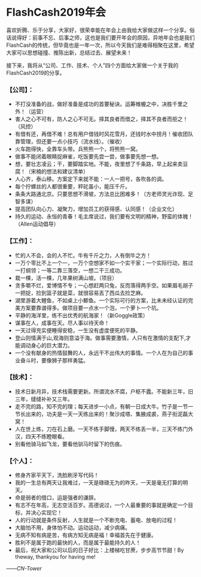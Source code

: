 # FlashCash2019年会

喜欢折腾、乐于分享，大家好，很荣幸能在年会上由我给大家做这样一个分享。俗话说得好：前事不忘、后事之师，这也是我们要开年会的原因，异地年会也是我们FlashCash的传统，但毕竟也是一年一次，所以今天我们是难得相聚在这里，希望大家可以思想碰撞、推陈出新，总结过去、展望未来！  

接下来，我将从“公司、工作、技术、个人”四个方面给大家做一个关于我的FlashCash2019的分享。  

### 【公司】：
- 不打没准备的战，做好准备是成功的首要秘诀。运筹帷幄之中，决胜千里之外！（运营）
- 害人之心不可有，防人之心不可无。择其良者而借之，择其不良者而拒之！（风控）
- 有借有还，再借不难！总有用户借钱时风花雪月，还钱时水中捞月！催收团队靠管理，但还要一点小技巧（流水线）。（催收）
- 火车跑得快，全靠车头带。兵熊熊一个，将熊熊一窝。
- 做事不能闭着眼睛捉麻雀，吃饭要先尝一尝，做事要先想一想。
- 想，要壮志凌云；干，要脚踏实地。不能，夜里想了千条路，早上起来卖豆腐！（宋楠的想法和建议清单）
- 人心齐，泰山移。方案定下来就不能：一人一把号，各吹各的调。
- 每个拧螺丝的人都很重要，秤砣虽小，能压千斤。
- 条条大路通北京。只要思想不滑坡，方法总比困难多！（方老师灵光诈现、足智多谋）
- 提高团队向心力、凝聚力，增加员工的获得感、认同感！（企业文化）
- 持久的运动、永恒的青春！毛主席说过，我们要有文明的精神，野蛮的体魄！（Allen运动倡导）

### 【工作】：
- 忙的人不会，会的人不忙。牛有千斤之力，人有倒牛之方！
- 一万个零比不上一个一，一万个空想家不如一个实干家；一个实际行动，胜过一打纲领；一等二靠三落空，一想二干三成功。
- 栽一棵，活一棵，几年果树满山坡。（项目）
- 贪多嚼不烂，爱博情不专；一心想赶两只兔，反而落得两手空。如果眉毛胡子一把捉，捡到篮子就是菜，就很容易丟了西瓜去捡芝麻。
- 湖里游着大鲤鱼，不如桌上小鲫鱼。一个实际可行的方案，比未未经认证的完美方案要靠谱得多。做项目要一点水一个泡，一个萝卜一个坑。
- 平静的海洋里，练不出优秀的航海家！（新Goggle政策）
- 谋事在人，成事在天。尽人事以待天命！
- 一天过得充实便睡得安稳，一生没有虚度便死的平静。
- 登山则情满于山,观海则意溢于海。做事需要激情，人只有在激情的支配下,才能调动身心的巨大潜力。
- 一个没有献身的热情鼓舞的人，永远干不出伟大的事情。一个人在为自己的事业奋斗时，要像狮子那样勇猛。

### 【技术】：
- 技术日新月异，技术栈需要更新。所谓流水不腐，户枢不蠹。不能新三年，旧三年，缝缝补补又三年。
- 走不完的路，知不完的理；每天进步一小点，有朝一日成大牛。竹子是一节一节长出来的，功夫是一天一天练出来的！聚沙成塔、集腋成裘，燕子衔泥磊大窝！
- 人在世上练，刀在石上磨。一天不练手脚慢，两天不练丢一半，三天不练门外汉，四天不练瞪眼看。
- 别看他骑马如飞龙，要看他驯马时留下的伤痕。

### 【个人】：
- 修身齐家平天下，洗脸刷牙写代码！
- 我的一生总有两天让我难过，一天是碌碌无为的昨天，一天是毫无打算的明天。
- 命是弱者的借口，运是强者的谦辞。
- 有志不在年高，无志空活百岁。高德说过，一个人最重要的事就是确定一个目标，并决心实现它！
- 人的行动就是条件反射，人生就是一个不断充电、蓄电、放电的过程！
- 大脑怕不用，身体怕不动。运动运动，减少病痛。
- 无病不知有病是苦，有病方知无病是福！幸福首先在于健康。
- 胜利不是属于跑的最快的人，而是属于最能持久的人！
- 最后，祝大家和公司以后的日子好比：上楼梯吃甘蔗，步步高节节甜！By theway, thankyou for having me!

*――CN-Tower*
